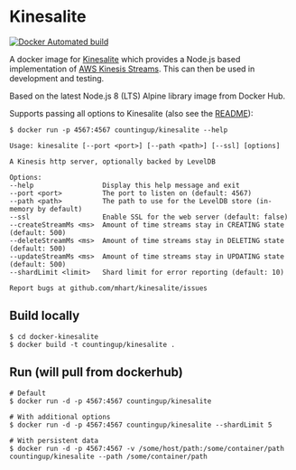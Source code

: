 # Kinesalite

[![Docker Automated build](https://img.shields.io/docker/build/countingup/kinesalite.svg)](https://hub.docker.com/r/countingup/kinesalite/builds/)

A docker image for [Kinesalite](https://github.com/mhart/kinesalite) which provides a Node.js based implementation of [AWS Kinesis Streams](https://aws.amazon.com/kinesis/streams/). This can then be used in development and testing.

Based on the latest Node.js 8 (LTS) Alpine library image from Docker Hub.

Supports passing all options to Kinesalite (also see the [README](https://github.com/mhart/kinesalite/blob/master/README.md)):

```
$ docker run -p 4567:4567 countingup/kinesalite --help

Usage: kinesalite [--port <port>] [--path <path>] [--ssl] [options]

A Kinesis http server, optionally backed by LevelDB

Options:
--help                 Display this help message and exit
--port <port>          The port to listen on (default: 4567)
--path <path>          The path to use for the LevelDB store (in-memory by default)
--ssl                  Enable SSL for the web server (default: false)
--createStreamMs <ms>  Amount of time streams stay in CREATING state (default: 500)
--deleteStreamMs <ms>  Amount of time streams stay in DELETING state (default: 500)
--updateStreamMs <ms>  Amount of time streams stay in UPDATING state (default: 500)
--shardLimit <limit>   Shard limit for error reporting (default: 10)

Report bugs at github.com/mhart/kinesalite/issues
```

## Build locally

```
$ cd docker-kinesalite
$ docker build -t countingup/kinesalite .
```

## Run (will pull from dockerhub)

```
# Default
$ docker run -d -p 4567:4567 countingup/kinesalite

# With additional options
$ docker run -d -p 4567:4567 countingup/kinesalite --shardLimit 5

# With persistent data
$ docker run -d -p 4567:4567 -v /some/host/path:/some/container/path countingup/kinesalite --path /some/container/path
```
